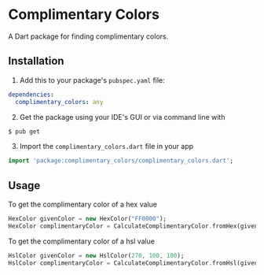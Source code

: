 Complimentary Colors
=====
A Dart package for finding complimentary colors.

Installation
-----
1. Add this to your package's `pubspec.yaml` file:

```yaml
dependencies:
  complimentary_colors: any
```

2. Get the package using your IDE's GUI or via command line with

```bash
$ pub get
```

3. Import the `complimentary_colors.dart` file in your app

```dart
import 'package:complimentary_colors/complimentary_colors.dart';
```

Usage
-----

To get the complimentary color of a hex value
```dart
HexColor givenColor = new HexColor("FF0000");
HexColor complimentaryColor = CalculateComplimentaryColor.fromHex(givenColor)
```

To get the complimentary color of a hsl value
```dart
HslColor givenColor = new HslColor(270, 100, 100);
HslColor complimentaryColor = CalculateComplimentaryColor.fromHsl(givenColor)
```